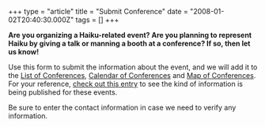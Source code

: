+++
type = "article"
title = "Submit Conference"
date = "2008-01-02T20:40:30.000Z"
tags = []
+++

<p><strong>Are you organizing a Haiku-related event? Are you planning to represent Haiku by giving a talk or manning a booth at a conference? If so, then let us know!</strong></p>

<p>Use this form to submit the information about the event, and we will add it to the <a href="/conference">List of Conferences</a>, <a href="/conference/calendar">Calendar of Conferences</a> and <a href="/conference/map">Map of Conferences</a>. For your reference, <a href="/conference/2008/scale-6x">check out this entry</a> to see the kind of information is being published for these events.</p>

<p>Be sure to enter the contact information in case we need to verify any information.</p>
